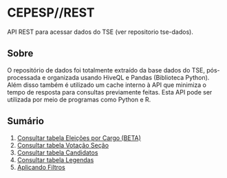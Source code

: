 # CEPESP//REST
API REST para acessar dados do TSE (ver repositorio tse-dados).

## Sobre
O repositório de dados foi totalmente extraído da base dados do TSE, pós-processada e organizada usando HiveQL e Pandas (Biblioteca Python). Além disso também é utilizado um cache interno à API que minimiza o tempo de resposta para consultas previamente feitas. Esta API pode ser utilizada por meio de programas como Python e R.

## Sumário
1. [Consultar tabela Eleições por Cargo (BETA)](EleicoesPorCargo_BETA.md)
2. [Consultar tabela Votação Seção](EleicoesPorCargo.md)
3. [Consultar tabela Candidatos](Candidatos.md)
4. [Consultar tabela Legendas](Legendas.md)
5. [Aplicando Filtros](Filtros.md)
